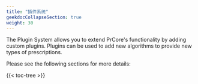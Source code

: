 ```yaml
---
title: "插件系统"
geekdocCollapseSection: true
weight: 30
---
```


The Plugin System allows you to extend PrCore's functionality by adding custom plugins. Plugins can be used to add new algorithms to provide new types of prescriptions.

Please see the following sections for more details:

{{< toc-tree >}}
